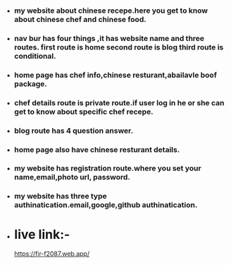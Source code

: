 * ### my website about chinese recepe.here you get to know about chinese chef and chinese food.
* ### nav bur has four things ,it has website name and three routes. first route is home second route is blog third route is conditional.
* ### home page has chef info,chinese resturant,abailavle boof package.
* ### chef details route is private route.if user log in he or she can get to know about specific chef recepe.
* ### blog route has 4 question answer.
* ### home page also have chinese resturant details.
* ### my website has registration route.where you set your name,email,photo url, password.
* ### my website has three type authinatication.email,google,github authinatication.
* # live link:-
  https://fir-f2087.web.app/